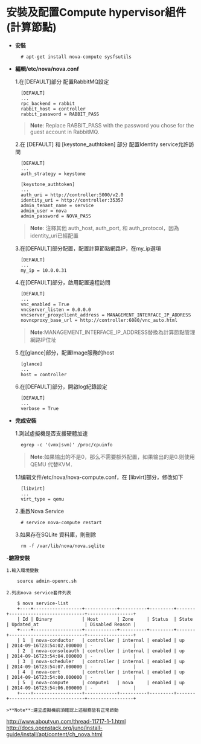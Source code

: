 # 安裝及配置Compute hypervisor組件(計算節點)

- **安裝**

        # apt-get install nova-compute sysfsutils
        
- **編輯/etc/nova/nova.conf**

    1.在[DEFAULT]部分 配置RabbitMQ設定
  
        [DEFAULT]
        ...
        rpc_backend = rabbit
        rabbit_host = controller
        rabbit_password = RABBIT_PASS
      
     >**Note**: Replace RABBIT_PASS with the password you chose for the guest account in RabbitMQ.
    
    2.在 [DEFAULT] 和 [keystone_authtoken] 部分 配置Identity service允許訪問
  
        [DEFAULT]
        ...
        auth_strategy = keystone
 
        [keystone_authtoken]
        ...
        auth_uri = http://controller:5000/v2.0
        identity_uri = http://controller:35357
        admin_tenant_name = service
        admin_user = nova
        admin_password = NOVA_PASS
      
     >**Note**: 注釋其他 auth_host, auth_port, 和 auth_protocol，因為identity_uri已經配置
    
    3.在[DEFAULT]部分配置，配置計算節點網路IP，在my_ip選項

        [DEFAULT]
        ...
        my_ip = 10.0.0.31
        
    4.在[DEFAULT]部分，啟用配置遠程訪問
    
        [DEFAULT]
        ...
        vnc_enabled = True
        vncserver_listen = 0.0.0.0
        vncserver_proxyclient_address = MANAGEMENT_INTERFACE_IP_ADDRESS
        novncproxy_base_url = http://controller:6080/vnc_auto.html
        
     >**Note**:MANAGEMENT_INTERFACE_IP_ADDRESS替換為計算節點管理網路IP位址
     
    5.在[glance]部分，配置Image服務的host
    
        [glance]
        ...
        host = controller

    6.在[DEFAULT]部分，開啟log紀錄設定
    
        [DEFAULT]
        ...
        verbose = True
        

- **完成安裝**

    1.測試虛擬機是否支援硬體加速
        
        egrep -c '(vmx|svm)' /proc/cpuinfo
        
     >**Note**:如果输出的不是0，那么不需要额外配置，如果输出的是0.则使用QEMU 代替KVM．
    
    1.1编辑文件/etc/nova/nova-compute.conf，在 [libvirt]部分，修改如下
    
        [libvirt]
        ...
        virt_type = qemu

    2.重啟Nova Service
    
        # service nova-compute restart
        
    3.如果存在SQLite 資料庫，則刪除
    
        rm -f /var/lib/nova/nova.sqlite
        
-**驗證安裝**

    1.輸入環境變數
    
        source admin-openrc.sh
        
    2.列出nova service套件列表
    
        $ nova service-list
        +----+------------------+------------+----------+---------+-------+----------------------------+-----------------+
        | Id | Binary           | Host       | Zone     | Status  | State | Updated_at                 | Disabled Reason |
        +----+------------------+------------+----------+---------+-------+----------------------------+-----------------+
        | 1  | nova-conductor   | controller | internal | enabled | up    | 2014-09-16T23:54:02.000000 | -               |
        | 2  | nova-consoleauth | controller | internal | enabled | up    | 2014-09-16T23:54:04.000000 | -               |
        | 3  | nova-scheduler   | controller | internal | enabled | up    | 2014-09-16T23:54:07.000000 | -               |
        | 4  | nova-cert        | controller | internal | enabled | up    | 2014-09-16T23:54:00.000000 | -               |
        | 5  | nova-compute     | compute1   | nova     | enabled | up    | 2014-09-16T23:54:06.000000 | -               |
        +----+------------------+------------+----------+---------+-------+----------------------------+-----------------+
        
    >**Note**:建立虛擬機前須確認上述服務皆有正常啟動
        
        

http://www.aboutyun.com/thread-11717-1-1.html
http://docs.openstack.org/juno/install-guide/install/apt/content/ch_nova.html

